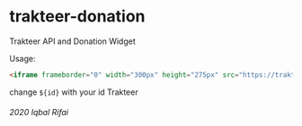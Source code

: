 # trakteer-donation
Trakteer API and Donation Widget

Usage:
```html
<iframe frameborder="0" width="300px" height="275px" src="https://trakteer.herokuapp.com/?widget=${id}"></iframe>
```
change `${id}` with your id Trakteer

###### 2020 Iqbal Rifai
